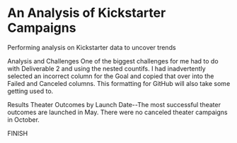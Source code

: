 # An Analysis of Kickstarter Campaigns
Performing analysis on Kickstarter data to uncover trends

Analysis and Challenges
One of the biggest challenges for me had to do with Deliverable 2 and using the nested countifs.  I had inadvertently selected an incorrect column for the Goal and copied that over into the Failed and Canceled columns.  This formatting for GitHub will also take some getting used to.

Results
Theater Outcomes by Launch Date--The most successful theater outcomes are launched in May.  There were no canceled theater campaigns in October.

FINISH
